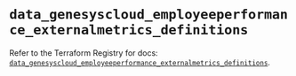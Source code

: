 # `data_genesyscloud_employeeperformance_externalmetrics_definitions`

Refer to the Terraform Registry for docs: [`data_genesyscloud_employeeperformance_externalmetrics_definitions`](https://registry.terraform.io/providers/mypurecloud/genesyscloud/1.70.0/docs/data-sources/employeeperformance_externalmetrics_definitions).
